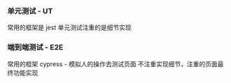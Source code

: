 ### 单元测试 - UT
常用的框架是 jest
单元测试注重的是细节实现

### 端到端测试 - E2E
常用的框架 cypress - 模拟人的操作去测试页面
不注重实现细节，注重的页面最终功能实现